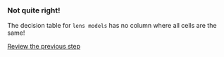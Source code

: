 ### Not quite right!

The decision table for `lens models` has no column where all cells are the same!

[Review the previous step](../../step6/description.md)

